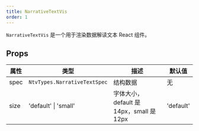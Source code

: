 ```yaml
---
title: NarrativeTextVis
order: 1
---
```


`NarrativeTextVis` 是一个用于渲染数据解读文本 React 组件。

## Props

| 属性         | 类型                | 描述                 | 默认值          |
| ------------ | ------------------- | -------------------- | --------------- |
| spec         | `NtvTypes.NarrativeTextSpec`             | 结构数据             | 无              |
| size         | 'default' \| 'small'    | 字体大小，default 是 14px，small 是 12px           | 'default'              |
